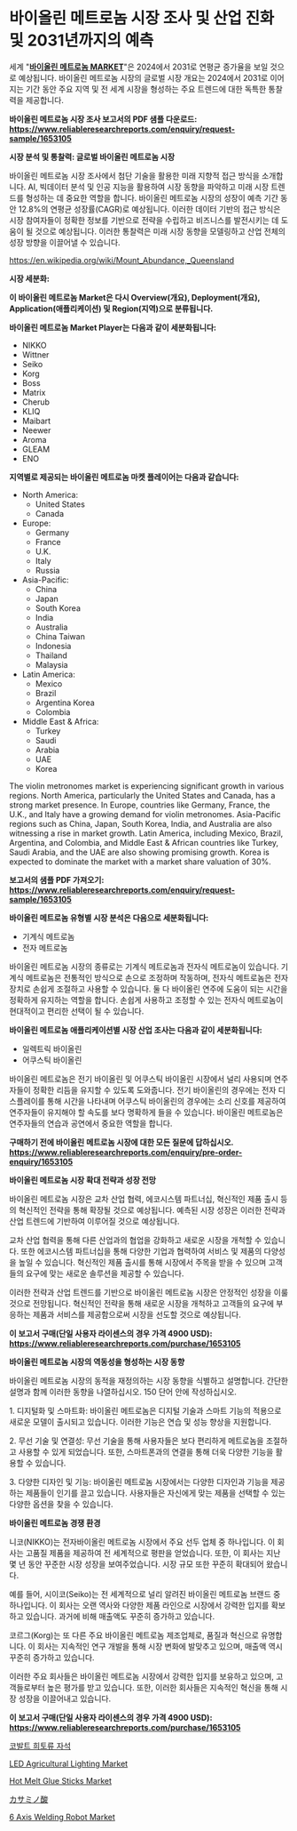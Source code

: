 <p><h1>바이올린 메트로놈 시장 조사 및 산업 진화 및 2031년까지의 예측</h1></p><p>세계 "<strong><a href="https://www.reliableresearchreports.com/violin-metronomes-r1653105">바이올린 메트로놈 MARKET</a></strong>"은 2024에서 2031로 연평균 증가율을 보일 것으로 예상됩니다. 바이올린 메트로놈 시장의 글로벌 시장 개요는 2024에서 2031로 이어지는 기간 동안 주요 지역 및 전 세계 시장을 형성하는 주요 트렌드에 대한 독특한 통찰력을 제공합니다.</p>
<p><strong>바이올린 메트로놈 시장 조사 보고서의 PDF 샘플 다운로드: <a href="https://www.reliableresearchreports.com/enquiry/request-sample/1653105">https://www.reliableresearchreports.com/enquiry/request-sample/1653105</a></strong></p>
<p><strong>시장 분석 및 통찰력: 글로벌 바이올린 메트로놈 시장</strong></p>
<p><p>바이올린 메트로놈 시장 조사에서 첨단 기술을 활용한 미래 지향적 접근 방식을 소개합니다. AI, 빅데이터 분석 및 인공 지능을 활용하여 시장 동향을 파악하고 미래 시장 트렌드를 형성하는 데 중요한 역할을 합니다. 바이올린 메트로놈 시장의 성장이 예측 기간 동안 12.8%의 연평균 성장률(CAGR)로 예상됩니다. 이러한 데이터 기반의 접근 방식은 시장 참여자들이 정확한 정보를 기반으로 전략을 수립하고 비즈니스를 발전시키는 데 도움이 될 것으로 예상됩니다. 이러한 통찰력은 미래 시장 동향을 모델링하고 산업 전체의 성장 방향을 이끌어낼 수 있습니다.</p></p>
<p><a href="%7CAUTHORITHY_DOMAIN_URL%7C">https://en.wikipedia.org/wiki/Mount_Abundance,_Queensland</a></p>
<p><strong>시장 세분화:</strong></p>
<p><strong>이 바이올린 메트로놈 Market은 다시 Overview(개요), Deployment(개요), Application(애플리케이션) 및 Region(지역)으로 분류됩니다.</strong></p>
<p><strong>바이올린 메트로놈 Market Player는 다음과 같이 세분화됩니다:</strong></p>
<p><ul><li>NIKKO</li><li>Wittner</li><li>Seiko</li><li>Korg</li><li>Boss</li><li>Matrix</li><li>Cherub</li><li>KLIQ</li><li>Maibart</li><li>Neewer</li><li>Aroma</li><li>GLEAM</li><li>ENO</li></ul></p>
<p><strong>지역별로 제공되는 바이올린 메트로놈 마켓 플레이어는 다음과 같습니다:</strong></p>
<p><ul>
    <li>
        North America:
        <ul>
            <li>United States</li>
            <li>Canada</li>
        </ul>
    </li>
    <li>
        Europe:
        <ul>
            <li>Germany</li>
            <li>France</li>
            <li>U.K.</li>
            <li>Italy</li>
            <li>Russia</li>
        </ul>
    </li>
    <li>
        Asia-Pacific:
        <ul>
            <li>China</li>
            <li>Japan</li>
            <li>South Korea</li>
            <li>India</li>
            <li>Australia</li>
            <li>China Taiwan</li>
            <li>Indonesia</li>
            <li>Thailand</li>
            <li>Malaysia</li>
        </ul>
    </li>
    <li>
        Latin America:
        <ul>
            <li>Mexico</li>
            <li>Brazil</li>
            <li>Argentina Korea</li>
            <li>Colombia</li>
        </ul>
    </li>
    <li>
        Middle East & Africa:
        <ul>
            <li>Turkey</li>
            <li>Saudi</li>
            <li>Arabia</li>
            <li>UAE</li>
            <li>Korea</li>
        </ul>
    </li>
    </ul></p>
<p><p>The violin metronomes market is experiencing significant growth in various regions. North America, particularly the United States and Canada, has a strong market presence. In Europe, countries like Germany, France, the U.K., and Italy have a growing demand for violin metronomes. Asia-Pacific regions such as China, Japan, South Korea, India, and Australia are also witnessing a rise in market growth. Latin America, including Mexico, Brazil, Argentina, and Colombia, and Middle East & African countries like Turkey, Saudi Arabia, and the UAE are also showing promising growth. Korea is expected to dominate the market with a market share valuation of 30%.</p></p>
<p><strong>보고서의 샘플 PDF 가져오기: <a href="https://www.reliableresearchreports.com/enquiry/request-sample/1653105">https://www.reliableresearchreports.com/enquiry/request-sample/1653105</a></strong></p>
<p><strong>바이올린 메트로놈 유형별 시장 분석은 다음으로 세분화됩니다:</strong></p>
<p><ul><li>기계식 메트로놈</li><li>전자 메트로놈</li></ul></p>
<p><p>바이올린 메트로놈 시장의 종류로는 기계식 메트로놈과 전자식 메트로놈이 있습니다. 기계식 메트로놈은 전통적인 방식으로 손으로 조정하며 작동하며, 전자식 메트로놈은 전자 장치로 손쉽게 조절하고 사용할 수 있습니다. 둘 다 바이올린 연주에 도움이 되는 시간을 정확하게 유지하는 역할을 합니다. 손쉽게 사용하고 조정할 수 있는 전자식 메트로놈이 현대적이고 편리한 선택이 될 수 있습니다.</p></p>
<p><strong>바이올린 메트로놈 애플리케이션별 시장 산업 조사는 다음과 같이 세분화됩니다:</strong></p>
<p><ul><li>일렉트릭 바이올린</li><li>어쿠스틱 바이올린</li></ul></p>
<p><p>바이올린 메트로놈은 전기 바이올린 및 어쿠스틱 바이올린 시장에서 널리 사용되며 연주자들이 정확한 리듬을 유지할 수 있도록 도와줍니다. 전기 바이올린의 경우에는 전자 디스플레이를 통해 시간을 나타내며 어쿠스틱 바이올린의 경우에는 소리 신호를 제공하여 연주자들이 유지해야 할 속도를 보다 명확하게 들을 수 있습니다. 바이올린 메트로놈은 연주자들의 연습과 공연에서 중요한 역할을 합니다.</p></p>
<p><strong>구매하기 전에 바이올린 메트로놈 시장에 대한 모든 질문에 답하십시오. <a href="https://www.reliableresearchreports.com/enquiry/pre-order-enquiry/1653105">https://www.reliableresearchreports.com/enquiry/pre-order-enquiry/1653105</a></strong></p>
<p><strong>바이올린 메트로놈 시장 확대 전략과 성장 전망</strong></p>
<p><p>바이올린 메트로놈 시장은 교차 산업 협력, 에코시스템 파트너십, 혁신적인 제품 출시 등의 혁신적인 전략을 통해 확장될 것으로 예상됩니다. 예측된 시장 성장은 이러한 전략과 산업 트렌드에 기반하여 이루어질 것으로 예상됩니다.</p><p>교차 산업 협력을 통해 다른 산업과의 협업을 강화하고 새로운 시장을 개척할 수 있습니다. 또한 에코시스템 파트너십을 통해 다양한 기업과 협력하여 서비스 및 제품의 다양성을 높일 수 있습니다. 혁신적인 제품 출시를 통해 시장에서 주목을 받을 수 있으며 고객들의 요구에 맞는 새로운 솔루션을 제공할 수 있습니다.</p><p>이러한 전략과 산업 트렌드를 기반으로 바이올린 메트로놈 시장은 안정적인 성장을 이룰 것으로 전망됩니다. 혁신적인 전략을 통해 새로운 시장을 개척하고 고객들의 요구에 부응하는 제품과 서비스를 제공함으로써 시장을 선도할 것으로 예상됩니다.</p></p>
<p><strong>이 보고서 구매(단일 사용자 라이센스의 경우 가격 4900 USD): <a href="https://www.reliableresearchreports.com/purchase/1653105">https://www.reliableresearchreports.com/purchase/1653105</a></strong></p>
<p><strong>바이올린 메트로놈 시장의 역동성을 형성하는 시장 동향</strong></p>
<p><p>바이올린 메트로놈 시장의 동적을 재정의하는 시장 동향을 식별하고 설명합니다. 간단한 설명과 함께 이러한 동향을 나열하십시오. 150 단어 안에 작성하십시오.</p><p>1. 디지털화 및 스마트화: 바이올린 메트로놈은 디지털 기술과 스마트 기능의 적용으로 새로운 모델이 출시되고 있습니다. 이러한 기능은 연습 및 성능 향상을 지원합니다.</p><p>2. 무선 기술 및 연결성: 무선 기술을 통해 사용자들은 보다 편리하게 메트로놈을 조절하고 사용할 수 있게 되었습니다. 또한, 스마트폰과의 연결을 통해 더욱 다양한 기능을 활용할 수 있습니다.</p><p>3. 다양한 디자인 및 기능: 바이올린 메트로놈 시장에서는 다양한 디자인과 기능을 제공하는 제품들이 인기를 끌고 있습니다. 사용자들은 자신에게 맞는 제품을 선택할 수 있는 다양한 옵션을 찾을 수 있습니다.</p></p>
<p><strong>바이올린 메트로놈 경쟁 환경</strong></p>
<p><p>니코(NIKKO)는 전자바이올린 메트로놈 시장에서 주요 선두 업체 중 하나입니다. 이 회사는 고품질 제품을 제공하여 전 세계적으로 평판을 얻었습니다. 또한, 이 회사는 지난 몇 년 동안 꾸준한 시장 성장을 보여주었습니다. 시장 규모 또한 꾸준히 확대되어 왔습니다. </p><p>예를 들어, 시이코(Seiko)는 전 세계적으로 널리 알려진 바이올린 메트로놈 브랜드 중 하나입니다. 이 회사는 오랜 역사와 다양한 제품 라인으로 시장에서 강력한 입지를 확보하고 있습니다. 과거에 비해 매출액도 꾸준히 증가하고 있습니다.</p><p>코르그(Korg)는 또 다른 주요 바이올린 메트로놈 제조업체로, 품질과 혁신으로 유명합니다. 이 회사는 지속적인 연구 개발을 통해 시장 변화에 발맞추고 있으며, 매출액 역시 꾸준히 증가하고 있습니다. </p><p>이러한 주요 회사들은 바이올린 메트로놈 시장에서 강력한 입지를 보유하고 있으며, 고객들로부터 높은 평가를 받고 있습니다. 또한, 이러한 회사들은 지속적인 혁신을 통해 시장 성장을 이끌어내고 있습니다.</p></p>
<p><strong>이 보고서 구매(단일 사용자 라이센스의 경우 가격 4900 USD): <a href="https://www.reliableresearchreports.com/purchase/1653105">https://www.reliableresearchreports.com/purchase/1653105</a></strong></p>
<p><p><a href="https://github.com/LuckeyCorbin/Market-Research-Report-List-2/blob/main/403418991381.md">코발트 희토류 자석</a></p><p><a href="https://www.linkedin.com/pulse/led-agricultural-lighting-market-trends-focusing-insight-arcjc?trackingId=AbVwfLCRRUeMfbC7S0jqYQ%3D%3D">LED Agricultural Lighting Market</a></p><p><a href="https://www.linkedin.com/pulse/hot-melt-glue-sticks-market-trends-detailed-study-its-segmentation-carkc?trackingId=NGsTc0bVS%2BuWFZMTnqN1Yg%3D%3D">Hot Melt Glue Sticks Market</a></p><p><a href="https://github.com/RandallRunte2023/Market-Research-Report-List-2/blob/main/635626273419.md">カサミノ酸</a></p><p><a href="https://medium.com/@kimvicki3211/6-axis-welding-robot-market-size-is-growing-at-cagr-of-10-9-1d4ca3fec9a0">6 Axis Welding Robot Market</a></p></p>